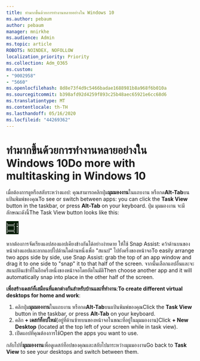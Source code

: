 ```yaml
---
title: ทํามากขึ้นด้วยการทํางานหลายอย่างใน Windows 10
ms.author: pebaum
author: pebaum
manager: mnirkhe
ms.audience: Admin
ms.topic: article
ROBOTS: NOINDEX, NOFOLLOW
localization_priority: Priority
ms.collection: Adm_O365
ms.custom:
- "9002958"
- "5660"
ms.openlocfilehash: 8d8e73f4d9c5466badae1688981b8a968f6b010a
ms.sourcegitcommit: b398afd92d4259f893c25b48aec65921e6cc68d6
ms.translationtype: MT
ms.contentlocale: th-TH
ms.lasthandoff: 05/16/2020
ms.locfileid: "44269362"
---
```

# <a name="do-more-with-multitasking-in-windows-10"></a><span data-ttu-id="59354-102">ทํามากขึ้นด้วยการทํางานหลายอย่างใน Windows 10</span><span class="sxs-lookup"><span data-stu-id="59354-102">Do more with multitasking in Windows 10</span></span>

<span data-ttu-id="59354-103">เมื่อต้องการดูหรือสลับระหว่างแอป: คุณสามารถคลิกปุ่ม**มุมมองงาน**ในแถบงาน หรือกด**Alt-Tab**บนแป้นพิมพ์ของคุณ</span><span class="sxs-lookup"><span data-stu-id="59354-103">To see or switch between apps: you can click the **Task View** button in the taskbar, or press **Alt-Tab** on your keyboard.</span></span> <span data-ttu-id="59354-104">ปุ่ม มุมมองงาน จะมีลักษณะดังนี้</span><span class="sxs-lookup"><span data-stu-id="59354-104">The Task View button looks like this:</span></span>

![ปุ่มมุมมองงาน](media/task-view.png)

<span data-ttu-id="59354-106">หากต้องการจัดเรียงแอปสองแอปเคียงข้างกันได้อย่างง่ายดาย ให้ใช้ Snap Assist: คว้าด้านบนของหน้าต่างแอปและลากแอปไปด้านใดด้านหนึ่งเพื่อ "สแนป" ไปยังครึ่งของหน้าจอ</span><span class="sxs-lookup"><span data-stu-id="59354-106">To easily arrange two apps side by side, use Snap Assist: grab the top of an app window and drag it to one side to "snap" it to that half of the screen.</span></span> <span data-ttu-id="59354-107">จากนั้นเลือกแอปอื่นและจะสแนปอินเข้าที่ในอีกครึ่งหนึ่งของหน้าจอโดยอัตโนมัติ</span><span class="sxs-lookup"><span data-stu-id="59354-107">Then choose another app and it will automatically snap into place in the other half of the screen.</span></span>

<span data-ttu-id="59354-108">**เพื่อสร้างเดสก์ท็เสมือนที่แตกต่างกันสําหรับบ้านและที่ทํางาน**:</span><span class="sxs-lookup"><span data-stu-id="59354-108">**To create different virtual desktops for home and work**:</span></span>

1. <span data-ttu-id="59354-109">คลิกปุ่ม**มุมมองงาน**ในแถบงาน หรือกด**Alt-Tab**บนแป้นพิมพ์ของคุณ</span><span class="sxs-lookup"><span data-stu-id="59354-109">Click the **Task View** button in the taskbar, or press **Alt-Tab** on your keyboard.</span></span>
2. <span data-ttu-id="59354-110">คลิก **+ เดสก์ท็อปใหม่**(อยู่ที่ด้านซ้ายบนของหน้าจอในขณะที่อยู่ในมุมมองงาน)</span><span class="sxs-lookup"><span data-stu-id="59354-110">Click **+ New Desktop** (located at the top left of your screen while in task view).</span></span>
3. <span data-ttu-id="59354-111">เปิดแอปที่คุณต้องการใช้</span><span class="sxs-lookup"><span data-stu-id="59354-111">Open the apps you want to use.</span></span> 

<span data-ttu-id="59354-112">กลับไปที่**มุมมองงาน**เพื่อดูเดสก์ท็อปของคุณและสลับไปมาระหว่างมุมมองงาน</span><span class="sxs-lookup"><span data-stu-id="59354-112">Go back to **Task View** to see your desktops and switch between them.</span></span>
